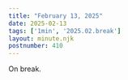 ```yaml
---
title: "February 13, 2025"
date: 2025-02-13
tags: ['1min', '2025.02.break']
layout: minute.njk
postnumber: 410
---
```

On break.